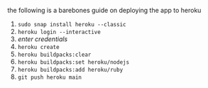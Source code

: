 the following is a barebones guide on deploying the app to heroku

1. `sudo snap install heroku --classic`
2. `heroku login --interactive`
3. *enter credentials*
4. `heroku create`
5. `heroku buildpacks:clear`
6. `heroku buildpacks:set heroku/nodejs`
7. `heroku buildpacks:add heroku/ruby`
8. `git push heroku main`
